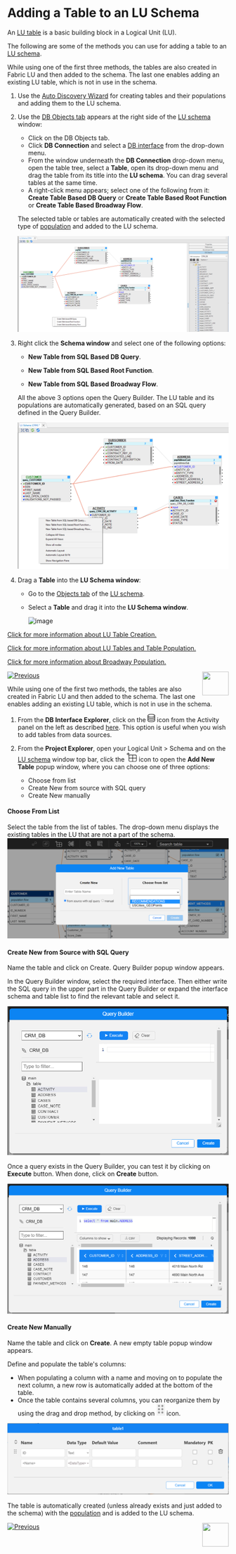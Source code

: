 # Adding a Table to an LU Schema

An [LU table](/articles/06_LU_tables/01_LU_tables_overview.md)  is a basic building block in a Logical Unit (LU).

The following are some of the methods you can use for adding a table to an [LU schema](/articles/03_logical_units/03_LU_schema_window.md). 

<studio>

While using one of the first three methods, the tables are also created in Fabric LU and then added to the schema. The last one enables adding an existing LU table, which is not in use in the schema.

1. Use the [Auto Discovery Wizard](/articles/03_logical_units/06_auto_discovery_wizard.md) for creating tables and their populations and adding them to the LU schema.

2. Use the [DB Objects tab](/articles/03_logical_units/03_LU_schema_window.md#logical-unit-lu-tabs) appears at the right side of the [LU schema](/articles/03_logical_units/03_LU_schema_window.md) window:

   * Click on the DB Objects tab.
   * Click **DB Connection** and select a [DB interface](/articles/05_DB_interfaces/03_DB_interfaces_overview.md) from the drop-down menu.
   * From the window underneath the **DB Connection** drop-down menu, open the table tree, select a **Table**, open its drop-down menu and drag the table from its title into the **LU schema**. You can drag several tables at the same time.
   * A right-click menu appears; select one of the following from it: **Create Table Based DB Query** or **Create Table Based Root Function** or **Create Table Based Broadway Flow**.

   The selected table or tables are automatically created with the selected type of [population](/articles/07_table_population/01_table_population_overview.md) and added to the LU schema.

      ![image](images/03_09_01_tables1.png)

   

3. Right click the **Schema window** and select one of the following options:

    * **New Table from SQL Based DB Query**.
    * **New Table from SQL Based Root Function**.
    
    * **New Table from SQL Based Broadway Flow**.
    

    All the above 3 options open the Query Builder. The LU table and its populations are automatically generated, based on an SQL query defined in the Query Builder.
    
    ![image](images/03_09_03_tables3.png)



4. Drag a **Table** into the **LU Schema window**:

   * Go to the [Objects tab](/articles/03_logical_units/03_LU_schema_window.md#logical-unit-lu-tabs) of the [LU schema](/articles/03_logical_units/03_LU_schema_window.md).

   * Select a **Table** and drag it into the **LU Schema window**.
   
      ![image](images/03_09_02_tables2.png)



[Click for more information about LU Table Creation.](/articles/06_LU_tables/02_create_an_LU_table.md)  

[Click for more information about LU Tables and Table Population.](/articles/07_table_population/01_table_population_overview.md)

[Click for more information about Broadway Population.](/articles/07_table_population/14_table_population_based_Broadway.md)



[![Previous](/articles/images/Previous.png)](/articles/03_logical_units/08_define_root_table_and_instance_ID_LU_schema.md)[<img align="right" width="60" height="54" src="/articles/images/Next.png">](/articles/03_logical_units/10_delete_table_from_a_schema.md)

</studio>

<web>

While using one of the first two methods, the tables are also created in Fabric LU and then added to the schema. The last one enables adding an existing LU table, which is not in use in the schema.

1. From the **DB Interface Explorer**, click on the <img src="../04_fabric_studio/images/web/datasource_explorer.png" style="zoom:67%;" /> icon from the Activity panel on the left as described [here](/articles/03_logical_units/05_create_a_new_LU_object.md). This option is useful when you wish to add tables from data sources.

2. From the **Project Explorer**, open your Logical Unit > Schema and on the [LU schema](/articles/03_logical_units/03_LU_schema_window.md) window top bar, click the <img src="images/web/new-table_nobg.png" style="zoom: 70%;" /> icon to open the **Add New Table** popup window, where you can choose one of three options:

   * Choose from list
   * Create New from source with SQL query
   * Create New manually


#### Choose From List

Select the table from the list of tables. The drop-down menu displays the existing tables in the LU that are not a part of the schema.
![add table select from list](images/web/9_add_new_table.PNG)


#### Create New from Source with SQL Query

Name the table and click on Create. Query Builder popup window appears.

In the Query Builder window, select the required interface. Then either write the SQL query in the upper part in the Query Builder or expand the interface schema and table list to find the relevant table and select it.

![QB popup](images/web/01_QB_WEB_popup2.png)

Once a query exists in the Query Builder, you can test it by clicking on **Execute** button. When done, click on **Create** button.

![QB popup](images/web/01_QB_WEB_popup3.png)

#### Create New Manually

Name the table and click on **Create**. A new empty table popup window appears.

Define and populate the table's columns: 

* When populating a column with a name and moving on to populate the next column, a new row is automatically added at the bottom of the table.
* Once the table contains several columns, you can reorganize them by using the drag and drop method, by clicking on ![](images/web/new_table_dots.PNG) icon.

![QB popup](images/web/01_QB_WEB_popup4_manual.png)

The table is automatically created (unless already exists and just added to the schema) with the [population](/articles/07_table_population/14_table_population_based_Broadway.md) and is added to the LU schema.

   

[![Previous](/articles/images/Previous.png)](05_create_a_new_LU_objectmd)[<img align="right" width="60" height="54" src="/articles/images/Next.png">](10_delete_table_from_a_schema.md)

</web>

